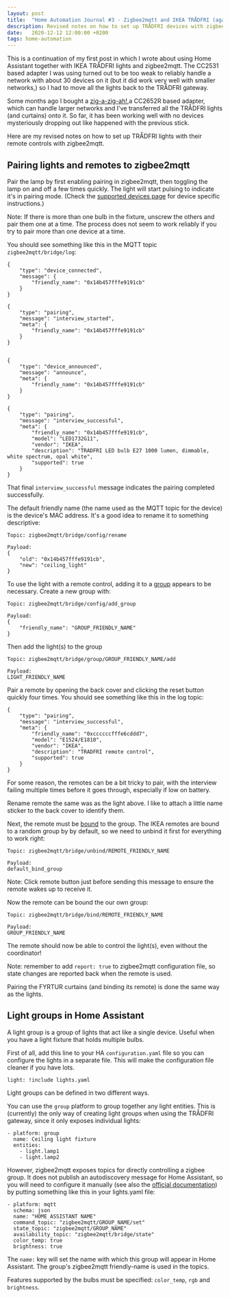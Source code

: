 ```yaml
---
layout: post
title:  "Home Automation Journal #3 - Zigbee2mqtt and IKEA TRÅDFRI (again)"
description: Revised notes on how to set up TRÅDFRI devices with zigbee2mqtt
date:   2020-12-12 12:00:00 +0200
tags: home-automation
---
```


This is a continuation of my first post in which I wrote about using Home Assistant together
with IKEA TRÅDFRI lights and zigbee2mqtt. The CC2531 based adapter I was using turned out
to be too weak to reliably handle a network with about 30 devices on it (but it did work
very well with smaller networks,) so I had to move all the lights back to the TRÅDFRI gateway.

Some months ago I bought a [zig-a-zig-ah!](https://electrolama.com/projects/zig-a-zig-ah/),a CC2652R based adapter, which can handle larger networks and I've transferred all the TRÅDFRI lights (and curtains) onto it. So far, it has been working well with no devices mysteriously dropping out like happened with the previous stick. 

Here are my revised notes on how to set up TRÅDFRI lights with their remote controls with zigbee2mqtt.

<!--more-->

## Pairing lights and remotes to zigbee2mqtt

Pair the lamp by first enabling pairing in zigbee2mqtt, then toggling the lamp on and off a few times quickly. The light will start pulsing to indicate it's in pairing mode. (Check the [supported devices page](https://www.zigbee2mqtt.io/information/supported_devices.html) for device specific instructions.)

Note: If there is more than one bulb in the fixture, unscrew the others and pair them one at a time. The process
does not seem to work reliably if you try to pair more than one device at a time.

You should see something like this in the MQTT topic `zigbee2mqtt/bridge/log`:

	{
		"type": "device_connected",
		"message": {
			"friendly_name": "0x14b457fffe9191cb"
		}
	}

	{
		"type": "pairing",
		"message": "interview_started",
		"meta": {
			"friendly_name": "0x14b457fffe9191cb"
		}
	}


	{
		"type": "device_announced",
		"message": "announce",
		"meta": {
			"friendly_name": "0x14b457fffe9191cb"
		}
	}

	{
		"type": "pairing",
		"message": "interview_successful",
		"meta": {
			"friendly_name": "0x14b457fffe9191cb",
			"model": "LED1732G11",
			"vendor": "IKEA",
			"description": "TRADFRI LED bulb E27 1000 lumen, dimmable, white spectrum, opal white",
			"supported": true
		}
	}

That final `interview_successful` message indicates the pairing completed successfully.

The default friendly name (the name used as the MQTT topic for the device) is the device's MAC address.
It's a good idea to rename it to something descriptive:

    Topic: zigbee2mqtt/bridge/config/rename
    
	Payload:
    {
        "old": "0x14b457fffe9191cb",
        "new": "ceiling_light"
    }

To use the light with a remote control, adding it to a [group](https://www.zigbee2mqtt.io/information/groups.html)
appears to be necessary.
Create a new group with:

    Topic: zigbee2mqtt/bridge/config/add_group
    
	Payload:
    {
        "friendly_name": "GROUP_FRIENDLY_NAME"
    }

Then add the light(s) to the group

	Topic: zigbee2mqtt/bridge/group/GROUP_FRIENDLY_NAME/add

	Payload:
    LIGHT_FRIENDLY_NAME
    
Pair a remote by opening the back cover and clicking the reset button quickly four times.
You should see something like this in the log topic:

    {
        "type": "pairing",
        "message": "interview_successful",
        "meta": {
            "friendly_name": "0xccccccfffe6cddd7",
            "model": "E1524/E1810",
            "vendor": "IKEA",
            "description": "TRADFRI remote control",
            "supported": true
        }
    }

For some reason, the remotes can be a bit tricky to pair, with the interview failing
multiple times before it goes through, especially if low on battery.

Rename remote the same was as the light above. I like to attach a little name sticker to the back cover to identify them.

Next, the remote must be [bound](https://www.zigbee2mqtt.io/information/binding.html) to the group. The IKEA remotes
are bound to a random group by by default, so we need to unbind it first for everything to work right:

    Topic: zigbee2mqtt/bridge/unbind/REMOTE_FRIENDLY_NAME
    
	Payload:
    default_bind_group

Note: Click remote button just before sending this message to ensure the remote
wakes up to receive it.

Now the remote can be bound the our own group:

    Topic: zigbee2mqtt/bridge/bind/REMOTE_FRIENDLY_NAME
    
	Payload:
	GROUP_FRIENDLY_NAME

The remote should now be able to control the light(s), even without the coordinator!

Note: remember to add `report: true` to zigbee2mqtt configuration file, so state changes
are reported back when the remote is used.

Pairing the FYRTUR curtains (and binding its remote) is done the same way as the lights.

## Light groups in Home Assistant

A light group is a group of lights that act like a single device. Useful when you have a light fixture that holds multiple bulbs.

First of all, add this line to your HA `configuration.yaml` file so you can configure
the lights in a separate file. This will make the configuration file cleaner if you have lots.

	light: !include lights.yaml

Light groups can be defined in two different ways.

You can use the `group` platform to group together any light entities. This is (currently)
the only way of creating light groups when using the TRÅDFRI gateway, since it only exposes
individual lights:

	- platform: group
	  name: Ceiling light fixture
	  entities:
		- light.lamp1
		- light.lamp2

However, zigbee2mqtt exposes topics for directly controlling a zigbee group.
It does not publish an autodiscovery message for Home Assistant, so you will need to configure
it manually (see also the [official documentation](https://www.zigbee2mqtt.io/integration/home_assistant.html))
by putting something like this in your lights.yaml file: 

	- platform: mqtt
	  schema: json
	  name: "HOME ASSISTANT NAME"
	  command_topic: "zigbee2mqtt/GROUP_NAME/set"
	  state_topic: "zigbee2mqtt/GROUP_NAME"
      availability_topic: "zigbee2mqtt/bridge/state"
	  color_temp: true
	  brightness: true

The `name:` key will set the name with which this group will appear in Home Assistant.
The group's zigbee2mqtt friendly-name is used in the topics.

Features supported by the bulbs must be specified: `color_temp`, `rgb` and `brightness`.

